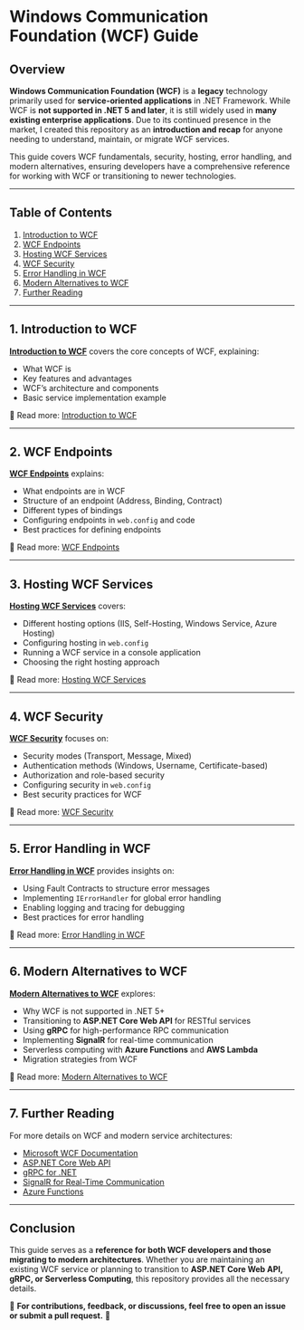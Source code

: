 # Windows Communication Foundation (WCF) Guide

## Overview

**Windows Communication Foundation (WCF)** is a **legacy** technology primarily used for **service-oriented applications** in .NET Framework. While WCF is **not supported in .NET 5 and later**, it is still widely used in **many existing enterprise applications**. Due to its continued presence in the market, I created this repository as an **introduction and recap** for anyone needing to understand, maintain, or migrate WCF services.

This guide covers WCF fundamentals, security, hosting, error handling, and modern alternatives, ensuring developers have a comprehensive reference for working with WCF or transitioning to newer technologies.

---

## Table of Contents

1. [Introduction to WCF](#introduction-to-wcf)
2. [WCF Endpoints](#wcf-endpoints)
3. [Hosting WCF Services](#hosting-wcf-services)
4. [WCF Security](#wcf-security)
5. [Error Handling in WCF](#error-handling-in-wcf)
6. [Modern Alternatives to WCF](#modern-alternatives-to-wcf)
7. [Further Reading](#further-reading)

---

## 1. Introduction to WCF

**[Introduction to WCF](./wcf_introduction.md)** covers the core concepts of WCF, explaining:

- What WCF is
- Key features and advantages
- WCF’s architecture and components
- Basic service implementation example

📖 Read more: [Introduction to WCF](./wcf_introduction.md)

---

## 2. WCF Endpoints

**[WCF Endpoints](./wcf_endpoints.md)** explains:

- What endpoints are in WCF
- Structure of an endpoint (Address, Binding, Contract)
- Different types of bindings
- Configuring endpoints in `web.config` and code
- Best practices for defining endpoints

📖 Read more: [WCF Endpoints](./wcf_endpoints.md)

---

## 3. Hosting WCF Services

**[Hosting WCF Services](./wcf_hosting.md)** covers:

- Different hosting options (IIS, Self-Hosting, Windows Service, Azure Hosting)
- Configuring hosting in `web.config`
- Running a WCF service in a console application
- Choosing the right hosting approach

📖 Read more: [Hosting WCF Services](./wcf_hosting.md)

---

## 4. WCF Security

**[WCF Security](./wcf_security.md)** focuses on:

- Security modes (Transport, Message, Mixed)
- Authentication methods (Windows, Username, Certificate-based)
- Authorization and role-based security
- Configuring security in `web.config`
- Best security practices for WCF

📖 Read more: [WCF Security](./wcf_security.md)

---

## 5. Error Handling in WCF

**[Error Handling in WCF](./wcf_error_handling.md)** provides insights on:

- Using Fault Contracts to structure error messages
- Implementing `IErrorHandler` for global error handling
- Enabling logging and tracing for debugging
- Best practices for error handling

📖 Read more: [Error Handling in WCF](./wcf_error_handling.md)

---

## 6. Modern Alternatives to WCF

**[Modern Alternatives to WCF](./wcf_modern_alternatives.md)** explores:

- Why WCF is not supported in .NET 5+
- Transitioning to **ASP.NET Core Web API** for RESTful services
- Using **gRPC** for high-performance RPC communication
- Implementing **SignalR** for real-time communication
- Serverless computing with **Azure Functions** and **AWS Lambda**
- Migration strategies from WCF

📖 Read more: [Modern Alternatives to WCF](./wcf_modern_alternatives.md)

---

## 7. Further Reading

For more details on WCF and modern service architectures:

- [Microsoft WCF Documentation](https://learn.microsoft.com/en-us/dotnet/framework/wcf/)
- [ASP.NET Core Web API](https://learn.microsoft.com/en-us/aspnet/core/web-api)
- [gRPC for .NET](https://learn.microsoft.com/en-us/aspnet/core/grpc)
- [SignalR for Real-Time Communication](https://learn.microsoft.com/en-us/aspnet/core/signalr)
- [Azure Functions](https://learn.microsoft.com/en-us/azure/azure-functions)

---

## Conclusion

This guide serves as a **reference for both WCF developers and those migrating to modern architectures**. Whether you are maintaining an existing WCF service or planning to transition to **ASP.NET Core Web API, gRPC, or Serverless Computing**, this repository provides all the necessary details.

📌 **For contributions, feedback, or discussions, feel free to open an issue or submit a pull request.** 🚀

